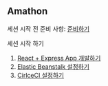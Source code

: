 ## Amathon

세션 시작 전 준비 사항: [준비하기](./guide/BeforeSession.md)



세션 시작 하기

1. [React + Express App 개발하기](./guide/ReactExpress.md)
2. [Elastic Beanstalk 설정하기](./guide/ElasticBeanstalk.md)
3. [CirlceCI 설정하기](./guide/CircleCI.md)

